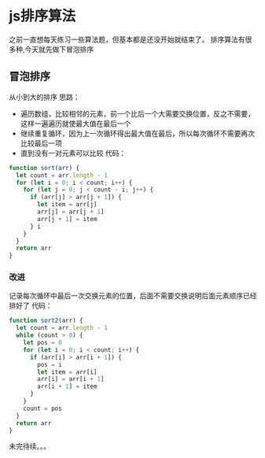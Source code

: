 # js排序算法

之前一直想每天练习一些算法题，但基本都是还没开始就结束了。
排序算法有很多种,今天就先做下冒泡排序

## 冒泡排序
从小到大的排序
思路：
- 遍历数组，比较相邻的元素，前一个比后一个大需要交换位置，反之不需要，这样一遍遍历就使最大值在最后一个
- 继续重复循环，因为上一次循环得出最大值在最后，所以每次循环不需要再次比较最后一项
- 直到没有一对元素可以比较
代码：
```javascript
function sort(arr) {
  let count = arr.length - 1
  for (let i = 0; i < count; i++) {
    for (let j = 0; j < count - i; j++) {
      if (arr[j] > arr[j + 1]) {
        let item = arr[j]
        arr[j] = arr[j + 1]
        arr[j + 1] = item
      } i
    }
  }
  return arr
}
```
### 改进
记录每次循环中最后一次交换元素的位置，后面不需要交换说明后面元素顺序已经排好了
代码：
```javascript
function sort2(arr) {
  let count = arr.length - 1
  while (count > 0) {
    let pos = 0
    for (let i = 0; i < count; i++) {
      if (arr[i] > arr[i + 1]) {
        pos = i
        let item = arr[i]
        arr[i] = arr[i + 1]
        arr[i + 1] = item
      }
    }
    count = pos
  }
  return arr
}
```

未完待续。。。
